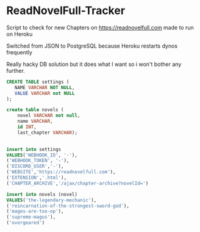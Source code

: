 # ReadNovelFull-Tracker

Script to check for new Chapters on https://readnovelfull.com made to run on Heroku

Switched from JSON to PostgreSQL because Heroku restarts dynos frequently

Really hacky DB solution but it does what I want so i won't bother any further.

```sql
CREATE TABLE settings (
   NAME VARCHAR NOT NULL,
   VALUE VARCHAR not NULL
);

create table novels (
	novel VARCHAR not null,
	name VARCHAR,
	id INT,
	last_chapter VARCHAR);
	

insert into settings
VALUES('WEBHOOK_ID', '-'),
('WEBHOOK_TOKEN', '-'),
('DISCORD_USER','-'),
('WEBSITE','https://readnovelfull.com'),
('EXTENSION','.html'),
('CHAPTER_ARCHIVE','/ajax/chapter-archive?novelId=')

insert into novels (novel)
VALUES('the-legendary-mechanic'),
('reincarnation-of-the-strongest-sword-god'),
('mages-are-too-op'),
('supreme-magus'),
('overgeared')
```
